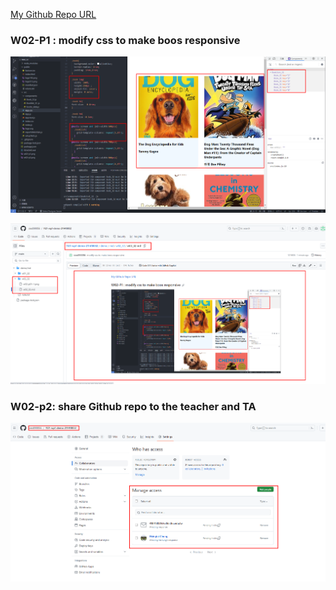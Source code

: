 [My Github Repo URL](https://github.com/sies890056/1121-wp1-demo-211418032/tree/main)
### W02-P1 : modify css to make boos responsive

![](w02-p01-1.png)

![](w02-p01-2.png)

### W02-p2: share Github repo to the teacher and TA

![](w02-p2.png)